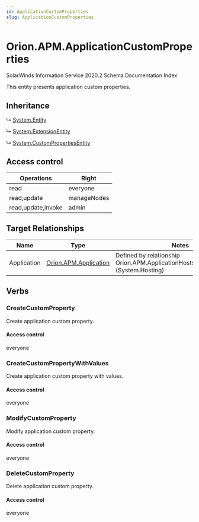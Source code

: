 ```yaml
---
id: ApplicationCustomProperties
slug: ApplicationCustomProperties
---
```


# Orion.APM.ApplicationCustomProperties

SolarWinds Information Service 2020.2 Schema Documentation Index

This entity presents application custom properties.

## Inheritance

↳ [System.Entity](./../System/Entity)

↳ [System.ExtensionEntity](./../System/ExtensionEntity)

↳ [System.CustomPropertiesEntity](./../System/CustomPropertiesEntity)

## Access control

| Operations | Right |
| ------ | ------ |
| read | everyone |
| read,update | manageNodes |
| read,update,invoke | admin |

## Target Relationships

| Name | Type | Notes |
| ------ | ------ | ------ |
| Application | [Orion.APM.Application](./../Orion.APM/Application) | Defined by relationship Orion.APM.ApplicationHostsCustomProperties (System.Hosting) |

## Verbs

### CreateCustomProperty

Create application custom property.

#### Access control

everyone

### CreateCustomPropertyWithValues

Create application custom property with values.

#### Access control

everyone

### ModifyCustomProperty

Modify application custom property.

#### Access control

everyone

### DeleteCustomProperty

Delete application custom property.

#### Access control

everyone

